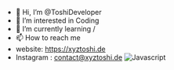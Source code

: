 - 👋 Hi, I’m @ToshiDeveloper
- 👀 I’m interested in Coding
- 🌱 I’m currently learning /
- 📫 How to reach me
- website: https://xyztoshi.de
- Instagram : contact@xyztoshi.de
![Javascript](https://img.shields.io/badge/-VS%20Code-000000.svg?logo=javascript&logoColor=007ACC&longCache=true&style=for-the-badge)
<!---
ToshiDeveloper/ToshiDeveloper is a ✨ special ✨ repository because its `README.md` (this file) appears on your GitHub profile.
You can click the Preview link to take a look at your changes.
--->
